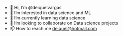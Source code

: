 - 👋 Hi, I’m @deiquelvargas
- 👀 I’m interested in data science and ML
- 🌱 I’m currently learning data science
- 💞️ I’m looking to collaborate on Data science projects
- 📫 How to reach me deiquel@hotmail.com

<!---
deiquelvargas/deiquelvargas is a ✨ special ✨ repository because its `README.md` (this file) appears on your GitHub profile.
You can click the Preview link to take a look at your changes.
--->

